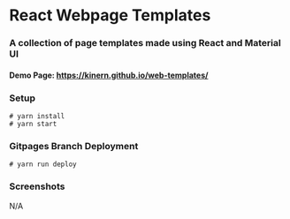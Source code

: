 # React Webpage Templates

### A collection of page templates made using React and Material UI

#### Demo Page: https://kinern.github.io/web-templates/

### Setup

```
# yarn install
# yarn start
```

### Gitpages Branch Deployment  

```
# yarn run deploy
```

### Screenshots

N/A
